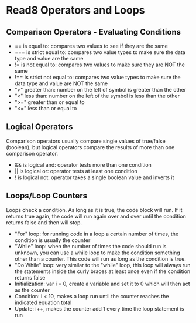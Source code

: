 # Read8 Operators and Loops

## Comparison Operators - Evaluating Conditions
  - == is equal to: compares two values to see if they are the same
  - === is strict equal to: compares two value types to make sure the data type and value are the same
  - != is not equal to: compares two values to make sure they are NOT the same
  - !== is strict not equal to: compares two value types to make sure the data type and value are NOT the same
  - ">" greater than: number on the left of symbol is greater than the other
  - "<" less than: number on the left of the symbol is less than the other
  - ">=" greater than or equal to
  - "<=" less than or equal to

## Logical Operators
Comparison operators usually compare single values of true/false (boolean), but logical operators compare the results of more than one comparison operator.
  - && is logical and: operator tests more than one condition
  - || is logical or: operator tests at least one condition
  - ! is logical not: operator takes a single boolean value and inverts it

## Loops/Loop Counters
Loops check a condition. As long as it is true, the code block will run. If it returns true again, the code will run again over and over until the condition returns false and then will stop.

  - "For" loop: for running code in a loop a certain number of times, the condition is usually the counter
  - "While" loop: when the number of times the code should run is unknown, you can use a while loop to make the condition something other than a counter. This code will run as long as the condition is true. 
  - "Do While" loop: very similar to the "while" loop, this loop will always run the statements inside the curly braces at least once even if the condition returns false
  - Initialization: var i = 0, create a variable and set it to 0 which will then act as the counter
  - Condition: i < 10, makes a loop run until the counter reaches the indicated equation total
  - Update: i++, makes the counter add 1 every time the loop statement is run 